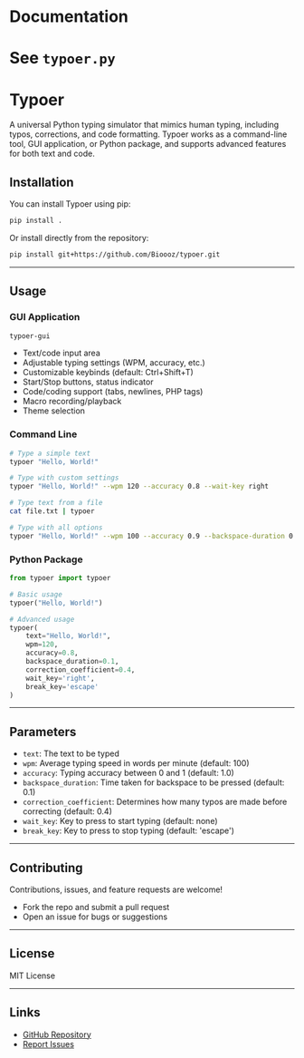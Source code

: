 

# Documentation

See `typoer.py`
=======
# Typoer

A universal Python typing simulator that mimics human typing, including typos, corrections, and code formatting. Typoer works as a command-line tool, GUI application, or Python package, and supports advanced features for both text and code.


## Installation

You can install Typoer using pip:

```bash
pip install .
```

Or install directly from the repository:

```bash
pip install git+https://github.com/Bioooz/typoer.git
```

---

## Usage

### GUI Application

```bash
typoer-gui
```

- Text/code input area
- Adjustable typing settings (WPM, accuracy, etc.)
- Customizable keybinds (default: Ctrl+Shift+T)
- Start/Stop buttons, status indicator
- Code/coding support (tabs, newlines, PHP tags)
- Macro recording/playback
- Theme selection

### Command Line

```bash
# Type a simple text
typoer "Hello, World!"

# Type with custom settings
typoer "Hello, World!" --wpm 120 --accuracy 0.8 --wait-key right

# Type text from a file
cat file.txt | typoer

# Type with all options
typoer "Hello, World!" --wpm 100 --accuracy 0.9 --backspace-duration 0.1 --correction-coefficient 0.4 --wait-key right --break-key escape
```

### Python Package

```python
from typoer import typoer

# Basic usage
typoer("Hello, World!")

# Advanced usage
typoer(
    text="Hello, World!",
    wpm=120,
    accuracy=0.8,
    backspace_duration=0.1,
    correction_coefficient=0.4,
    wait_key='right',
    break_key='escape'
)
```

---

## Parameters
- `text`: The text to be typed
- `wpm`: Average typing speed in words per minute (default: 100)
- `accuracy`: Typing accuracy between 0 and 1 (default: 1.0)
- `backspace_duration`: Time taken for backspace to be pressed (default: 0.1)
- `correction_coefficient`: Determines how many typos are made before correcting (default: 0.4)
- `wait_key`: Key to press to start typing (default: none)
- `break_key`: Key to press to stop typing (default: 'escape')



---

## Contributing

Contributions, issues, and feature requests are welcome!
- Fork the repo and submit a pull request
- Open an issue for bugs or suggestions

---

## License

MIT License

---

## Links
- [GitHub Repository](https://github.com/Bioooz/typoer)
- [Report Issues](https://github.com/Bioooz/typoer/issues)
